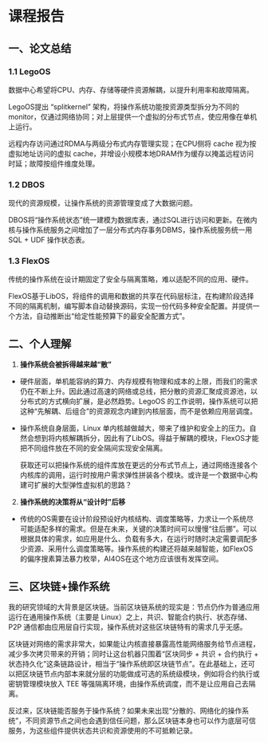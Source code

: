 # 课程报告

## 一、论文总结

### 1.1 LegoOS

数据中心希望将CPU、内存、存储等硬件资源解耦，以提升利用率和故障隔离。

LegoOS提出 “splitkernel” 架构，将操作系统功能按资源类型拆分为不同的monitor，仅通过网络协同；对上层提供一个虚拟的分布式节点，使应用像在单机上运行。

远程内存访问通过RDMA与两级分布式内存管理实现；在CPU侧将 cache 视为按虚拟地址访问的虚拟 cache，并增设小规模本地DRAM作为缓存以掩盖远程访问时延；故障按组件维度处理。

### 1.2 DBOS

现代的资源规模，让操作系统的资源管理变成了大数据问题。

DBOS将“操作系统状态”统一建模为数据库表，通过SQL进行访问和更新。在微内核与操作系统服务之间增加了一层分布式内存事务DBMS，操作系统服务统一用 SQL + UDF 操作状态表。

### 1.3 FlexOS

传统的操作系统在设计期固定了安全与隔离策略，难以适配不同的应用、硬件。

FlexOS基于LibOS，将组件的调用和数据的共享在代码层标注，在构建阶段选择不同的隔离机制，编写脚本自动替换源码，实现一份代码多种安全配置。并提供一个方法，自动推断出“给定性能预算下的最安全配置方式”。

## 二、个人理解

1. **操作系统会被拆得越来越“散”**

- 硬件层面，单机能容纳的算力、内存规模有物理和成本的上限，而我们的需求仍在不断上升。因此通过高速的网络或总线，把分散的资源汇聚成资源池，以分布式的方式横向扩展，是必然趋势。LegoOS 的工作说明，操作系统可以把这种“先解耦、后组合”的资源观念内建到内核层面，而不是依赖应用层调度。

- 操作系统自身层面，Linux 单内核越做越大，带来了维护和安全上的压力。自然会想到将内核解耦拆分，因此有了LibOS。得益于解耦的模块，FlexOS才能把不同组件放在不同的安全隔间实现安全隔离。

    获取还可以把操作系统的组件库放在更远的分布式节点上，通过网络连接各个内核库的调用，运行时按用户需求弹性拼装各个模块。或许是一个数据中心构建可扩展的大型弹性虚拟机的思路？

2. **操作系统的决策将从“设计时”后移**

- 传统的OS需要在设计阶段预设好内核结构、调度策略等，力求让一个系统尽可能适配多样的需求。但是在未来，关键的决策时间可以慢慢“往后挪”。可以根据具体的需求，如应用是什么、负载有多大，在运行时随时决定需要调配多少资源、采用什么调度策略等。操作系统的构建还将越来越智能，如FlexOS的偏序搜素算法暴力枚举，AI4OS在这个地方应该很有发挥空间。

## 三、区块链+操作系统

我的研究领域的大背景是区块链。当前区块链系统的现实是：节点仍作为普通应用运行在通用操作系统（主要是 Linux）之上，共识、智能合约执行、状态存储、P2P 通信都由应用层自行实现，操作系统对这些区块链特有的需求几乎无感。

区块链对网络的需求非常大，如果能让内核直接暴露高性能网络服务给节点进程，减少多次拷贝带来的开销；同时让这台机器只围着“区块同步 + 共识 + 合约执行 + 状态持久化”这条链路设计，相当于“操作系统即区块链节点”。在此基础上，还可以把区块链节点内部本来就分层的功能做成可选的系统级模块，例如将合约执行或密钥管理模块放入 TEE 等强隔离环境，由操作系统调度，而不是让应用自己去隔离。

反过来，区块链能否服务于操作系统？如果未来出现“分散的、网络化的操作系统”，不同资源节点之间也会遇到信任问题，那么区块链本身也可以作为底层可信服务，为这些组件提供状态共识和资源使用的不可抵赖记录。


